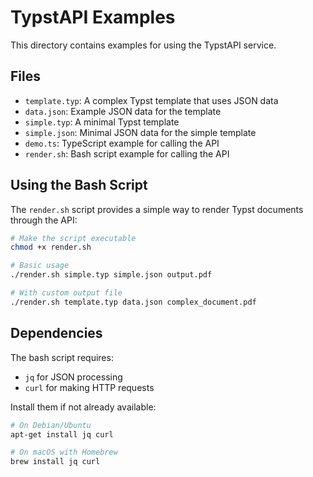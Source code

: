 # TypstAPI Examples

This directory contains examples for using the TypstAPI service.

## Files

- `template.typ`: A complex Typst template that uses JSON data
- `data.json`: Example JSON data for the template
- `simple.typ`: A minimal Typst template
- `simple.json`: Minimal JSON data for the simple template
- `demo.ts`: TypeScript example for calling the API
- `render.sh`: Bash script example for calling the API

## Using the Bash Script

The `render.sh` script provides a simple way to render Typst documents through the API:

```bash
# Make the script executable
chmod +x render.sh

# Basic usage
./render.sh simple.typ simple.json output.pdf

# With custom output file
./render.sh template.typ data.json complex_document.pdf
```

## Dependencies

The bash script requires:
- `jq` for JSON processing
- `curl` for making HTTP requests

Install them if not already available:

```bash
# On Debian/Ubuntu
apt-get install jq curl

# On macOS with Homebrew
brew install jq curl
```